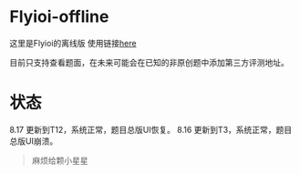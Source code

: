 # Flyioi-offline
这里是Flyioi的离线版
使用链接[here](https://yl.micdz.cn/)

目前只支持查看题面，在未来可能会在已知的非原创题中添加第三方评测地址。
# 状态
8.17 更新到T12，系统正常，题目总版UI恢复。
8.16 更新到T3，系统正常，题目总版UI崩溃。

> 麻烦给颗小星星
